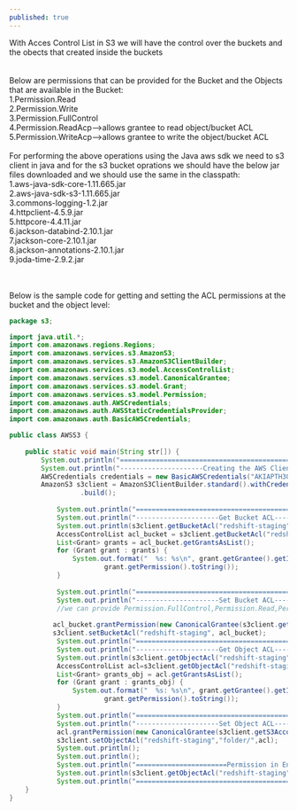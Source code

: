 ```yaml
---
published: true
---
```


With Acces Control List in S3 we will have the control over the buckets and the obects that created inside the buckets<br/>
<br/><br/>
Below are permissions that can be provided for the Bucket and the Objects that are available in the Bucket:<br/>
1.Permission.Read<br/>
2.Permission.Write<br/>
3.Permission.FullControl<br/>
4.Permission.ReadAcp-->allows grantee to read object/bucket ACL<br/>
5.Permission.WriteAcp-->allows grantee to write the object/bucket ACL<br/> 
<br/>
For performing the above operations using the Java aws sdk we need to s3 client in java and for the s3 bucket oprations we should have the below jar files downloaded and we should use the same in the classpath:<br/>
1.aws-java-sdk-core-1.11.665.jar<br/>
2.aws-java-sdk-s3-1.11.665.jar<br/>
3.commons-logging-1.2.jar<br/>
4.httpclient-4.5.9.jar<br/>
5.httpcore-4.4.11.jar<br/>
6.jackson-databind-2.10.1.jar<br/>
7.jackson-core-2.10.1.jar<br/>
8.jackson-annotations-2.10.1.jar<br/>
9.joda-time-2.9.2.jar<br/>

<br/><br/>
Below is the sample code for getting and setting the ACL permissions at the bucket and the object level:<br/>
```java
package s3;

import java.util.*;
import com.amazonaws.regions.Regions;
import com.amazonaws.services.s3.AmazonS3;
import com.amazonaws.services.s3.AmazonS3ClientBuilder;
import com.amazonaws.services.s3.model.AccessControlList;
import com.amazonaws.services.s3.model.CanonicalGrantee;
import com.amazonaws.services.s3.model.Grant;
import com.amazonaws.services.s3.model.Permission;
import com.amazonaws.auth.AWSCredentials;
import com.amazonaws.auth.AWSStaticCredentialsProvider;
import com.amazonaws.auth.BasicAWSCredentials;

public class AWSS3 {
	
	public static void main(String str[]) {
	    System.out.println("============================================================");
	    System.out.println("---------------------Creating the AWS Client----------------");
		AWSCredentials credentials = new BasicAWSCredentials("AKIAPTH3QTKNIFJDSQ","0VIAqX1X89eFysafdsajqGE5drKJbddjs0cU6bWbAFr");
		AmazonS3 s3client = AmazonS3ClientBuilder.standard().withCredentials(new AWSStaticCredentialsProvider(credentials)).withRegion(Regions.US_EAST_1)
				  .build();
		
		    System.out.println("============================================================");
		    System.out.println("---------------------Get Bucket ACL-------------------------");
		    System.out.println(s3client.getBucketAcl("redshift-staging"));
		    AccessControlList acl_bucket = s3client.getBucketAcl("redshift-staging");
		    List<Grant> grants = acl_bucket.getGrantsAsList();
		    for (Grant grant : grants) {
		        System.out.format("  %s: %s\n", grant.getGrantee().getIdentifier(),
		                grant.getPermission().toString());
		    }
		    
		    System.out.println("============================================================");
		    System.out.println("---------------------Set Bucket ACL-------------------------");
		    //we can provide Permission.FullControl,Permission.Read,Permission.Write,Permission.ReadAcp.Permission.WriteAcp
		    
		   acl_bucket.grantPermission(new CanonicalGrantee(s3client.getS3AccountOwner().getId()), Permission.Read);
		   s3client.setBucketAcl("redshift-staging", acl_bucket);
		    System.out.println("============================================================");
		    System.out.println("---------------------Get Object ACL-------------------------");
		    System.out.println(s3client.getObjectAcl("redshift-staging", "folder/"));
		    AccessControlList acl=s3client.getObjectAcl("redshift-staging", "folder/");
		    List<Grant> grants_obj = acl.getGrantsAsList();
		    for (Grant grant : grants_obj) {
		        System.out.format("  %s: %s\n", grant.getGrantee().getIdentifier(),
		                grant.getPermission().toString());
		    }
		    System.out.println("============================================================");
		    System.out.println("---------------------Set Object ACL-------------------------");
		    acl.grantPermission(new CanonicalGrantee(s3client.getS3AccountOwner().getId()),Permission.Read);
		    s3client.setObjectAcl("redshift-staging","folder/",acl);
		    System.out.println();
		    System.out.println();
		    System.out.println("=======================Permission in End====================");
		    System.out.println(s3client.getObjectAcl("redshift-staging", "folder/"));
		    System.out.println("============================================================");
	}
}
```
